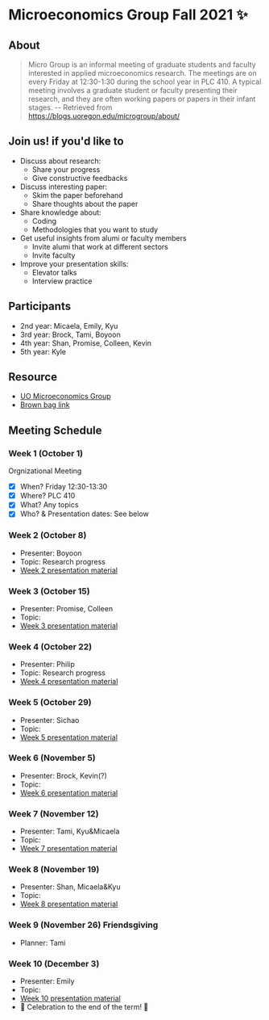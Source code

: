 # Microeconomics Group Fall 2021 ✨

## About 
> Micro Group is an informal meeting of graduate students and faculty interested in applied microeconomics research.  The meetings are on every Friday at 12:30-1:30 during the school year in PLC 410.  A typical meeting involves a graduate student or faculty presenting their research, and they are often working papers or papers in their infant stages. 
-- Retrieved from  https://blogs.uoregon.edu/microgroup/about/ 


## Join us! if you'd like to 
- Discuss about research: 
  - Share your progress 
  - Give constructive feedbacks
- Discuss interesting paper:
  - Skim the paper beforehand
  - Share thoughts about the paper
- Share knowledge about:
  - Coding
  - Methodologies that you want to study
- Get useful insights from alumi or faculty members
  - Invite alumi that work at different sectors 
  - Invite faculty 
- Improve your presentation skills:
  - Elevator talks
  - Interview practice

## Participants
- 2nd year: Micaela, Emily, Kyu
- 3rd year: Brock, Tami, Boyoon
- 4th year: Shan, Promise, Colleen, Kevin
- 5th year: Kyle


## Resource
- [UO Microeconomics Group](https://blogs.uoregon.edu/microgroup/about/)
- [Brown bag link](https://lists.uoregon.edu/mailman/listinfo/econ_micro_brownbag)


## Meeting Schedule
### Week 1 (October 1) 
Orgnizational Meeting
- [X] When? Friday 12:30-13:30
- [X] Where? PLC 410
- [X] What? Any topics
- [X] Who? & Presentation dates: See below

### Week 2 (October 8)
- Presenter: Boyoon
- Topic: Research progress
- [Week 2 presentation material](https://github.com/uo-microgroup/week02.git)


### Week 3 (October 15)
- Presenter: Promise, Colleen
- Topic: 
- [Week 3 presentation material](https://cobriant.github.io/emacs_presentation.html)
  
### Week 4 (October 22)
- Presenter: Philip
- Topic: Research progress
- [Week 4 presentation material]()

### Week 5 (October 29)
- Presenter: Sichao
- Topic: 
- [Week 5 presentation material]()

### Week 6 (November 5)
- Presenter: Brock, Kevin(?)
- Topic: 
- [Week 6 presentation material]()

### Week 7 (November 12)
- Presenter: Tami, Kyu&Micaela
- Topic: 
- [Week 7 presentation material]()

### Week 8 (November 19)
- Presenter: Shan, Micaela&Kyu
- Topic: 
- [Week 8 presentation material]()

### Week 9 (November 26) Friendsgiving
- Planner: Tami

### Week 10 (December 3)
- Presenter: Emily
- Topic: 
- [Week 10 presentation material]()
- 🎉 Celebration to the end of the term! 🎉




